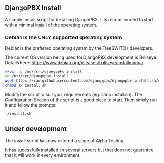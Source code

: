 DjangoPBX Install
--------------------------------------
A simple install script for installing DjangoPBX. It is recommended to start with a minimal install of the operating system.

### Debian is the ONLY supported operating system
Debian is the preferred operating system by the FreeSWITCH developers. 

The current OS version being used for DjangoPBX development is Bullseye.
Details here: https://www.debian.org/releases/bullseye/installmanual

```sh
mkdir -p /usr/src/djangopbx-install
cd /usr/src/djangopbx-install
wget https://raw.githubusercontent.com/djangopbx/djangopbx-install.sh/master/install.sh
chmod +x install.sh
```
Modify the script to suit your requirements (eg. nano install.sh).
The Configuration Section of the script is a good place to start.
Then simply run it and follow the prompts:
```sh
./install.sh
```
## Under development
The install script has now entered a stage of Alpha Testing.

It has sucessfully installed on several servers but that does not guarantee
that it will work in every environment.
